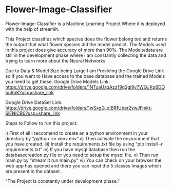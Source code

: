 # Flower-Image-Classifier
Flower-Image-Classifier is a Machine Learning Project Where it is deployed with the help of streamlit.

This Project classifies which species does the flower belong too and returns the output that what flower species did the model predict. The Models used in this project does give accuracy of more than 90%. The Models/data are still in the development phase where I am constantly collecting the data and trying to learn more about the Neural Networks.

Due to Data & Model Size being Large I am Providing the Google Drive Link so if you want to Have access to the base database and the trained Models you need to get these.
Google Drive Models Link: 
https://drive.google.com/drive/folders/1NTuaUsqAzz19q2gj9y7WQJKp6DObu9oK?usp=share_link

Google Drive DataSet Link: 
https://drive.google.com/drive/folders/1wSxgG_oIBRfUber2ywJFmkt-6lENlCB0?usp=share_link
      
Steps to Follow to run this project:

i) First of all I reccomend to create an a python environment in your directory by "python -m venv env"
ii) Then activate the environment that you have created.
iii) Install the requirements.txt file by using "pip install -r requirements.txt"
iv) If you have mysql database then run the databasecreation.py file or you need to setup the mysql file.
v) Then run main.py by "streamlit run main.py"
vi) You can check on your browser the web app has opened and there you can input the 5 classes Images which are present in the dataset.

"The Project is constantly under development phase."
